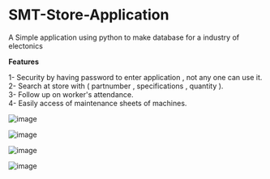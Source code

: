 # SMT-Store-Application
A Simple application using python to make database for a industry of electonics

**Features**

1- Security by having password to enter application , not any one can use it.  
2- Search at store with ( partnumber , specifications , quantity ).  
3- Follow up on worker's attendance.  
4- Easily access of maintenance sheets of machines.  



![image](https://github.com/Ammar-Haggag/SMT-Store-Application/assets/155159317/5e386089-640f-47b5-990f-c8054b9c1e26)


![image](https://github.com/Ammar-Haggag/SMT-Store-Application/assets/155159317/384be5b0-50a4-4693-9c17-fb9e0b044198)


![image](https://github.com/Ammar-Haggag/SMT-Store-Application/assets/155159317/f4bdd800-062b-4d7b-8867-9124914b80c8)


![image](https://github.com/Ammar-Haggag/SMT-Store-Application/assets/155159317/cf1220b9-cbe9-49e6-8dff-83a680950484)

